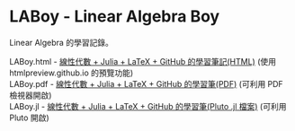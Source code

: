# LABoy - Linear Algebra Boy

Linear Algebra 的學習記錄。

LABoy.html - [線性代數 + Julia + LaTeX + GitHub 的學習筆記(HTML)](https://htmlpreview.github.io/?https://github.com/ysaereve/LABoy/blob/master/LABoy.html) (使用 htmlpreview.github.io 的預覽功能)  
LABoy.pdf - [線性代數 + Julia + LaTeX + GitHub 的學習筆(PDF)](https://github.com/ysaereve/LABoy/blob/master/LABoy.pdf) (可利用 PDF 檢視器開啟)   
LABoy.jl - [線性代數 + Julia + LaTeX + GitHub 的學習筆(Pluto .jl 檔案)](https://github.com/ysaereve/LABoy/blob/master/LABoy.jl) (可利用 Pluto 開啟)

